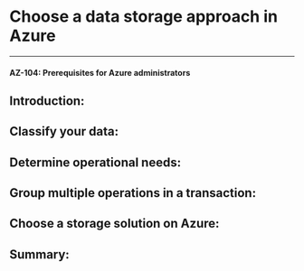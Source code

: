 # Choose a data storage approach in Azure 

___

#### AZ-104: Prerequisites for Azure administrators


## Introduction: 

## Classify your data: 

## Determine operational needs: 

## Group multiple operations in a transaction: 

## Choose a storage solution on Azure: 

## Summary: 

